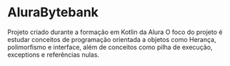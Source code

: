 # AluraBytebank
Projeto criado durante a formação em Kotlin da Alura
O foco do projeto é estudar conceitos de programação orientada a objetos como Herança, polimorfismo e interface, além de conceitos como pilha de execução, exceptions e referências nulas.
